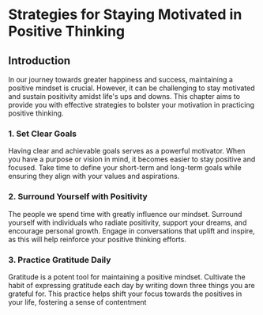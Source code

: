 Strategies for Staying Motivated in Positive Thinking
==============================================================

Introduction
------------

In our journey towards greater happiness and success, maintaining a positive mindset is crucial. However, it can be challenging to stay motivated and sustain positivity amidst life's ups and downs. This chapter aims to provide you with effective strategies to bolster your motivation in practicing positive thinking.

### 1. Set Clear Goals

Having clear and achievable goals serves as a powerful motivator. When you have a purpose or vision in mind, it becomes easier to stay positive and focused. Take time to define your short-term and long-term goals while ensuring they align with your values and aspirations.

### 2. Surround Yourself with Positivity

The people we spend time with greatly influence our mindset. Surround yourself with individuals who radiate positivity, support your dreams, and encourage personal growth. Engage in conversations that uplift and inspire, as this will help reinforce your positive thinking efforts.

### 3. Practice Gratitude Daily

Gratitude is a potent tool for maintaining a positive mindset. Cultivate the habit of expressing gratitude each day by writing down three things you are grateful for. This practice helps shift your focus towards the positives in your life, fostering a sense of contentment
